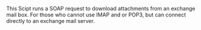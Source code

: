 This Scipt runs a SOAP request to download attachments from an exchange mail box.
For those who cannot use IMAP and or POP3, but can connect directly to an exchange mail server.
